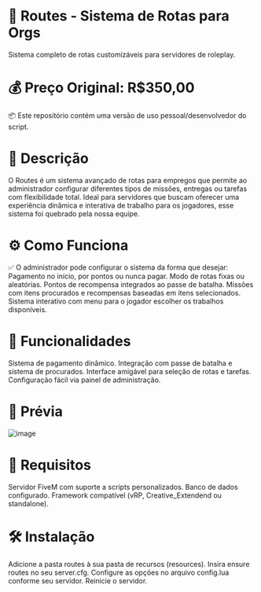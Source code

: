 # 🚦 Routes - Sistema de Rotas para Orgs
Sistema completo de rotas customizáveis para servidores de roleplay.

# 💰 Preço Original: R$350,00
📦 Este repositório contém uma versão de uso pessoal/desenvolvedor do script.

# 📌 Descrição
O Routes é um sistema avançado de rotas para empregos que permite ao administrador configurar diferentes tipos de missões, entregas ou tarefas com flexibilidade total.
Ideal para servidores que buscam oferecer uma experiência dinâmica e interativa de trabalho para os jogadores, esse sistema foi quebrado pela nossa equipe.

# ⚙️ Como Funciona
✅ O administrador pode configurar o sistema da forma que desejar:
Pagamento no início, por pontos ou nunca pagar.
Modo de rotas fixas ou aleatórias.
Pontos de recompensa integrados ao passe de batalha.
Missões com itens procurados e recompensas baseadas em itens selecionados.
Sistema interativo com menu para o jogador escolher os trabalhos disponíveis.

# 🧩 Funcionalidades
Sistema de pagamento dinâmico.
Integração com passe de batalha e sistema de procurados.
Interface amigável para seleção de rotas e tarefas.
Configuração fácil via painel de administração.

# 📸 Prévia

![image](https://github.com/user-attachments/assets/b86b1ef8-4dcf-4f6b-8bd1-d017cab9671b)


# 📄 Requisitos
Servidor FiveM com suporte a scripts personalizados.
Banco de dados configurado.
Framework compatível (vRP, Creative_Extendend ou standalone).

# 🛠️ Instalação
Adicione a pasta routes à sua pasta de recursos (resources).
Insira ensure routes no seu server.cfg.
Configure as opções no arquivo config.lua conforme seu servidor.
Reinicie o servidor.
